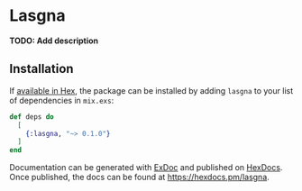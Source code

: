 # Lasgna

**TODO: Add description**

## Installation

If [available in Hex](https://hex.pm/docs/publish), the package can be installed
by adding `lasgna` to your list of dependencies in `mix.exs`:

```elixir
def deps do
  [
    {:lasgna, "~> 0.1.0"}
  ]
end
```

Documentation can be generated with [ExDoc](https://github.com/elixir-lang/ex_doc)
and published on [HexDocs](https://hexdocs.pm). Once published, the docs can
be found at <https://hexdocs.pm/lasgna>.

